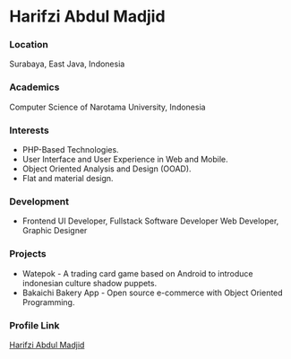 # Harifzi Abdul Madjid

### Location

Surabaya, East Java, Indonesia

### Academics

Computer Science of Narotama University, Indonesia

### Interests

- PHP-Based Technologies.
- User Interface and User Experience in Web and Mobile.
- Object Oriented Analysis and Design (OOAD).
- Flat and material design.

### Development

- Frontend UI Developer, Fullstack Software Developer Web Developer, Graphic Designer

### Projects

- Watepok - A trading card game based on Android to introduce indonesian culture shadow puppets.
- Bakaichi Bakery App - Open source e-commerce with Object Oriented Programming.

### Profile Link

[Harifzi Abdul Madjid](https://github.com/mgdgsd)
